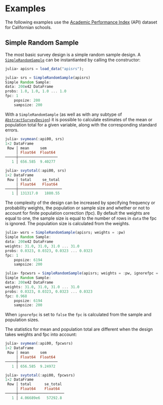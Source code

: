 # Examples

The following examples use the [Academic Performance Index](https://r-survey.r-forge.r-project.org/survey/html/api.html) (API) dataset for Californian schools.

## Simple Random Sample

The most basic survey design is a simple random sample design. A
[`SimpleRandomSample`](@ref) can be instantianted by calling the constructor:

```julia
julia> apisrs = load_data("apisrs");

julia> srs = SimpleRandomSample(apisrs)
Simple Random Sample:
data: 200x42 DataFrame
probs: 1.0, 1.0, 1.0 ... 1.0
fpc: 1
    popsize: 200
    sampsize: 200
```

With a `SimpleRandomSample` (as well as with any subtype of [`AbstractSurveyDesign`](@ref))
it is possible to calculate estimates of the mean or population total for a given variable,
along with the corresponding standard errors.

```julia
julia> svymean(:api00, srs)
1×2 DataFrame
 Row │ mean     sem
     │ Float64  Float64
─────┼──────────────────
   1 │ 656.585  9.40277

julia> svytotal(:api00, srs)
1×2 DataFrame
 Row │ total     se_total
     │ Float64   Float64
─────┼────────────────────
   1 │ 131317.0   1880.55
```

The complexity of the design can be increased by specifying frequency or probability
weights, the population or sample size and whether or not to account for finite
population correction (fpc). By default the weights are equal to one, the sample size is
equal to the number of rows in `data` the fpc is ignored. The population size is calculated
from the weights.

```julia
julia> wsrs = SimpleRandomSample(apisrs; weights = :pw)
Simple Random Sample:
data: 200x42 DataFrame
weights: 31.0, 31.0, 31.0 ... 31.0
probs: 0.0323, 0.0323, 0.0323 ... 0.0323
fpc: 1
    popsize: 6194
    sampsize: 200

julia> fpcwsrs = SimpleRandomSample(apisrs; weights = :pw, ignorefpc = false)
Simple Random Sample:
data: 200x42 DataFrame
weights: 31.0, 31.0, 31.0 ... 31.0
probs: 0.0323, 0.0323, 0.0323 ... 0.0323
fpc: 0.968
    popsize: 6194
    sampsize: 200
```

When `ignorefpc` is set to `false` the `fpc` is calculated from the sample and population
sizes.

The statistics for mean and population total are different when the design takes weights
and fpc into account:

```julia
julia> svymean(:api00, fpcwsrs)
1×2 DataFrame
 Row │ mean     sem
     │ Float64  Float64
─────┼──────────────────
   1 │ 656.585  9.24972

julia> svytotal(:api00, fpcwsrs)
1×2 DataFrame
 Row │ total      se_total
     │ Float64    Float64
─────┼─────────────────────
   1 │ 4.06689e6   57292.8
```
